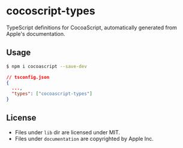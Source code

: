 # cocoscript-types

TypeScript definitions for CocoaScript, automatically generated from Apple's documentation.

## Usage

```bash
$ npm i cocoascript --save-dev
```

```json
// tsconfig.json
{
  ...,
  "types": ["cocoascript-types"]
}
```

## License

- Files under `lib` dir are licensed under MIT.
- Files under `documentation` are copyrighted by Apple Inc.
